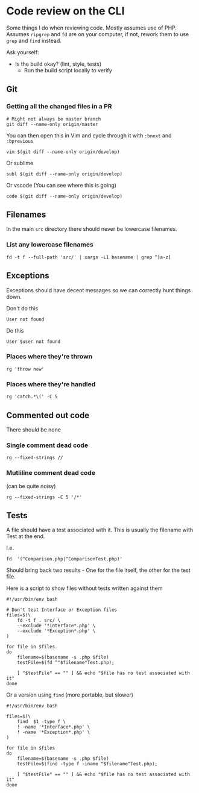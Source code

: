 # Code review on the CLI

Some things I do when reviewing code. Mostly assumes use of PHP.
Assumes `ripgrep` and `fd` are on your computer, if not, rework them to use `grep` and
`find` instead.

Ask yourself:

- Is the build okay? (lint, style, tests)
    - Run the build script locally to verify

## Git

### Getting all the changed files in a PR

```
# Might not always be master branch
git diff --name-only origin/master 
```
You can then open this in Vim and cycle through it with `:bnext` and `:bprevious`

```
vim $(git diff --name-only origin/develop)
```

Or sublime

```
subl $(git diff --name-only origin/develop)
```

Or vscode (You can see where this is going)

```
code $(git diff --name-only origin/develop)
```

## Filenames

In the main `src` directory there should never be lowercase filenames.

### List any lowercase filenames
```
fd -t f --full-path 'src/' | xargs -L1 basename | grep ^[a-z]
```

## Exceptions

Exceptions should have decent messages so we can correctly hunt things down.

Don't do this
```
User not found
```

Do this
```
User $user not found
```

### Places where they're thrown
```
rg 'throw new'
```

### Places where they're handled
```
rg 'catch.*\(' -C 5
```

## Commented out code

There should be none

### Single comment dead code

```
rg --fixed-strings //
```

### Mutliline comment dead code

(can be quite noisy)
```
rg --fixed-strings -C 5 '/*'
```

## Tests

A file should have a test associated with it. This is usually the filename with
Test at the end.

I.e.

```
fd  '(^Comparison.php|^ComparisonTest.php)'
```
Should bring back two results - One for the file itself, the other for the test
file.

Here is a script to show files without tests written against them

```
#!/usr/bin/env bash

# Don't test Interface or Exception files
files=$(\
    fd -t f . src/ \
    --exclude '*Interface*.php' \
    --exclude '*Exception*.php' \
)

for file in $files
do
    filename=$(basename -s .php $file)
    testFile=$(fd ^"$filename"Test.php);

    [ "$testFile" == "" ] && echo "$file has no test associated with it"
done
```

Or a version using `find` (more portable, but slower)

```
#!/usr/bin/env bash

files=$(\
    find  $1 -type f \
    ! -name '*Interface*.php' \
    ! -name '*Exception*.php' \
)

for file in $files
do
    filename=$(basename -s .php $file)
    testFile=$(find -type f -iname "$filename"Test.php);

    [ "$testFile" == "" ] && echo "$file has no test associated with it"
done
```
